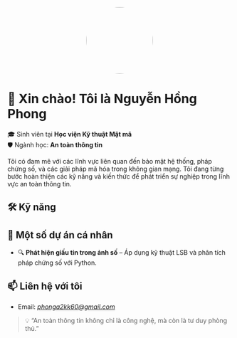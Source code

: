 <p align="center">
  <img src="[https://avatars.githubusercontent.com/u/your_github_id?v=4](https://imgur.com/a/cgvaKGE)" width="150" height="150" style="border-radius:50%;" />
</p>

# 👋 Xin chào! Tôi là Nguyễn Hồng Phong

🎓 Sinh viên tại **Học viện Kỹ thuật Mật mã**  
🛡️ Ngành học: **An toàn thông tin**

Tôi có đam mê với các lĩnh vực liên quan đến bảo mật hệ thống, pháp chứng số, và các giải pháp mã hóa trong không gian mạng. Tôi đang từng bước hoàn thiện các kỹ năng và kiến thức để phát triển sự nghiệp trong lĩnh vực an toàn thông tin.

## 🛠️ Kỹ năng



## 📂 Một số dự án cá nhân

- 🔍 **Phát hiện giấu tin trong ảnh số** – Áp dụng kỹ thuật LSB và phân tích pháp chứng số với Python.

## 📫 Liên hệ với tôi

- Email: *phonga2kk60@gmail.com*

> 💡 “An toàn thông tin không chỉ là công nghệ, mà còn là tư duy phòng thủ.”
